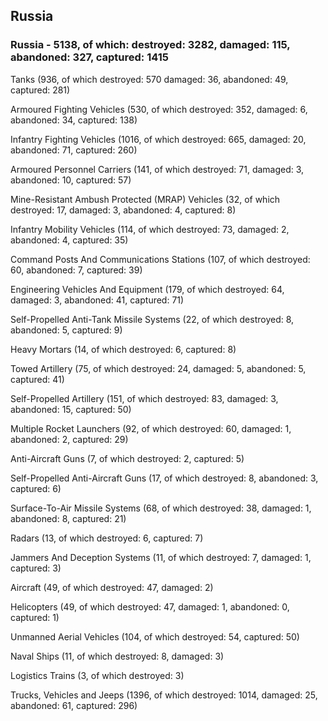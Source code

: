 
 
 ## Russia
 
 ### Russia - 5138, of which: destroyed: 3282, damaged: 115, abandoned: 327, captured: 1415

 

 

 Tanks (936, of which destroyed: 570 damaged: 36, abandoned: 49, captured: 281)

 Armoured Fighting Vehicles (530, of which destroyed: 352, damaged: 6, abandoned: 34, captured: 138)

 Infantry Fighting Vehicles (1016, of which destroyed: 665, damaged: 20, abandoned: 71, captured: 260)

 Armoured Personnel Carriers (141, of which destroyed: 71, damaged: 3, abandoned: 10, captured: 57)

 Mine-Resistant Ambush Protected (MRAP) Vehicles (32, of which destroyed: 17, damaged: 3, abandoned: 4, captured: 8)

 Infantry Mobility Vehicles (114, of which destroyed: 73, damaged: 2, abandoned: 4, captured: 35)

 Command Posts And Communications Stations (107, of which destroyed: 60, abandoned: 7, captured: 39)

 Engineering Vehicles And Equipment (179, of which destroyed: 64, damaged: 3, abandoned: 41, captured: 71)

 Self-Propelled Anti-Tank Missile Systems (22, of which destroyed: 8, abandoned: 5, captured: 9)

 Heavy Mortars (14, of which destroyed: 6, captured: 8)

 Towed Artillery (75, of which destroyed: 24, damaged: 5, abandoned: 5, captured: 41)

 Self-Propelled Artillery (151, of which destroyed: 83, damaged: 3, abandoned: 15, captured: 50)

 Multiple Rocket Launchers (92, of which destroyed: 60, damaged: 1, abandoned: 2, captured: 29)

 Anti-Aircraft Guns (7, of which destroyed: 2, captured: 5)

 Self-Propelled Anti-Aircraft Guns (17, of which destroyed: 8, abandoned: 3, captured: 6)

 Surface-To-Air Missile Systems (68, of which destroyed: 38, damaged: 1, abandoned: 8, captured: 21)

 Radars (13, of which destroyed: 6, captured: 7)

 Jammers And Deception Systems (11, of which destroyed: 7, damaged: 1, captured: 3)

 Aircraft (49, of which destroyed: 47, damaged: 2)

 Helicopters (49, of which destroyed: 47, damaged: 1, abandoned: 0, captured: 1)

 Unmanned Aerial Vehicles (104, of which destroyed: 54, captured: 50)

 Naval Ships (11, of which destroyed: 8, damaged: 3)

 Logistics Trains (3, of which destroyed: 3)

 Trucks, Vehicles and Jeeps (1396, of which destroyed: 1014, damaged: 25, abandoned: 61, captured: 296)

